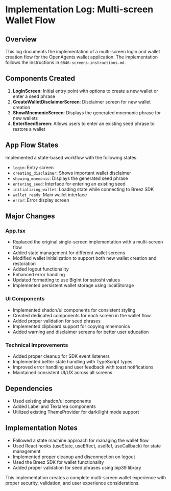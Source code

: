 # Implementation Log: Multi-screen Wallet Flow

## Overview
This log documents the implementation of a multi-screen login and wallet creation flow for the OpenAgents wallet application. The implementation follows the instructions in `0846-screens-instructions.md`.

## Components Created
1. **LoginScreen**: Initial entry point with options to create a new wallet or enter a seed phrase
2. **CreateWalletDisclaimerScreen**: Disclaimer screen for new wallet creation
3. **ShowMnemonicScreen**: Displays the generated mnemonic phrase for new wallets
4. **EnterSeedScreen**: Allows users to enter an existing seed phrase to restore a wallet

## App Flow States
Implemented a state-based workflow with the following states:
- `login`: Entry screen
- `creating_disclaimer`: Shows important wallet disclaimer
- `showing_mnemonic`: Displays the generated seed phrase
- `entering_seed`: Interface for entering an existing seed
- `initializing_wallet`: Loading state while connecting to Breez SDK
- `wallet_ready`: Main wallet interface
- `error`: Error display screen

## Major Changes

### App.tsx
- Replaced the original single-screen implementation with a multi-screen flow
- Added state management for different wallet screens
- Modified wallet initialization to support both new wallet creation and restoration
- Added logout functionality
- Enhanced error handling
- Updated formatting to use BigInt for satoshi values
- Implemented persistent wallet storage using localStorage

### UI Components
- Implemented shadcn/ui components for consistent styling
- Created dedicated components for each screen in the wallet flow
- Added proper validation for seed phrases
- Implemented clipboard support for copying mnemonics
- Added warning and disclaimer screens for better user education

### Technical Improvements
- Added proper cleanup for SDK event listeners
- Implemented better state handling with TypeScript types
- Improved error handling and user feedback with toast notifications
- Maintained consistent UI/UX across all screens

## Dependencies
- Used existing shadcn/ui components
- Added Label and Textarea components
- Utilized existing ThemeProvider for dark/light mode support

## Implementation Notes
- Followed a state machine approach for managing the wallet flow
- Used React hooks (useState, useEffect, useRef, useCallback) for state management
- Implemented proper cleanup and disconnection on logout
- Used the Breez SDK for wallet functionality
- Added proper validation for seed phrases using bip39 library

This implementation creates a complete multi-screen wallet experience with proper security, validation, and user experience considerations.
